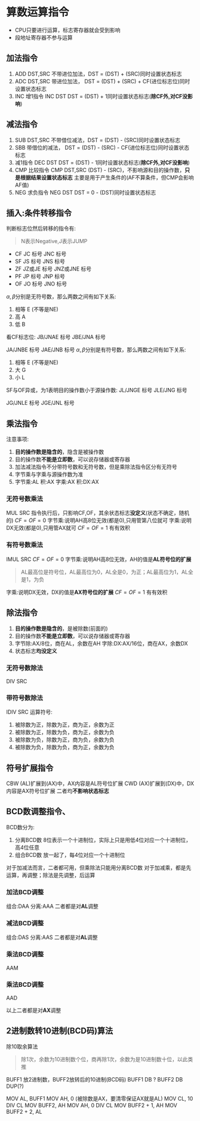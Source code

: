 # 算数运算指令
* CPU只要进行运算，标志寄存器就会受到影响
* 段地址寄存器不参与运算
## 加法指令
1. ADD DST,SRC 
   不带进位加法，DST = (DST) + (SRC)同时设置状态标志
2. ADC DST,SRC
   带进位加法， DST = (DST) + (SRC) + CF(进位标志位)同时设置状态标志
3. INC 增1指令
   INC DST 
   DST = (DST) + 1同时设置状态标志(**除CF外,对CF没影响**)
## 减法指令
1. SUB DST,SRC
   不带借位减法，DST = (DST) - (SRC)同时设置状态标志
2. SBB
   带借位的减法， DST = (DST) - (SRC) - CF(进位标志位)同时设置状态标志
3. 减1指令
   DEC DST
   DST = (DST) - 1同时设置状态标志(**除CF外,对CF没影响**)
4. CMP 比较指令
   CMP DST,SRC
   (DST) - (SRC)，不影响源和目的操作数，**只是根据结果设置状态标志**
   主要是用于产生条件的(AF不算条件，但CMP会影响AF值)
5. NEG 求负指令
   NEG DST
   DST = 0 - (DST)同时设置状态标志

## 插入:条件转移指令
判断标志位然后转移的指令有:
>N表示Negative,J表示JUMP
* CF
     JC 标号
     JNC 标号
* SF
     JS 标号
     JNS 标号
* ZF
     JZ或JE 标号
     JNZ或JNE 标号
* PF
     JP 标号
     JNP 标号
* OF
     JO 标号
     JNO 标号

$\alpha,\beta$分别是无符号数，那么两数之间有如下关系:
1. 相等 E (不等是NE)
2. 高 A
3. 低 B

看CF标志位:
JB/JNAE 标号
JBE/JNA 标号

JA/JNBE 标号
JAE/JNB 标号
$\alpha,\beta$分别是有符号数，那么两数之间有如下关系:
1. 相等 E (不等是NE)
2. 大 G
3. 小 L

SF与OF异或，为1表明目的操作数小于源操作数:
JL/JNGE 标号
JLE/JNG 标号

JG/JNLE 标号
JGE/JNL 标号

## 乘法指令
注意事项:
1. **目的操作数是隐含的**，隐含是被操作数
2. 目的操作数**不能是立即数**，可以说存储器或寄存器
3. 加法减法指令不分带符号数和无符号数，但是乘除法指令区分有无符号
4. 字节乘与字乘与源操作数为准
5. 字节乘:AL 
积:AX
字乘:AX
积:DX:AX
### 无符号数乘法
MUL SRC
指令执行后，只影响CF,OF，其余状态标志**没定义**(状态不确定，随机的)
$CF=OF=0$
字节乘:说明AH高8位无效(都是0),只用管第八位就可
字乘:说明DX无效(都是0),只用管AX就可
$CF=OF=1$
有有效积

### 有符号数乘法
IMUL SRC
$CF=OF=0$
字节乘:说明AH高8位无效，AH的值是**AL符号位的扩展**
>AL最高位是符号位，AL最高位为0，AL全是0，为正；AL最高位为1，AL全是1，为负

字乘:说明DX无效，DX的值是**AX符号位的扩展**
$CF=OF=1$
有有效积
## 除法指令
1. **目的操作数是隐含的**，是被除数(前面的)
2. 目的操作数**不能是立即数**，可以说存储器或寄存器
3. 字节除:AX/8位，商在AL，余数在AH
字除:DX:AX/16位，商在AX，余数DX
4. 状态标志**均没定义**
### 无符号数除法
DIV SRC

### 带符号数除法
IDIV SRC
运算符号:
1. 被除数为正，除数为正，商为正，余数为正
2. 被除数为正，除数为负，商为正，余数为负
3. 被除数为负，除数为正，商为负，余数为负
4. 被除数为负，除数为负，商为正，余数为负

## 符号扩展指令
CBW (AL)扩展到(AX)中，AX内容是AL符号位扩展
CWD (AX)扩展到(DX)中，DX内容是AX符号位扩展
二者均**不影响状态标志**

## BCD数调整指令、
BCD数分为:
1. 分离BCD数
   8位表示一个十进制位，实际上只是用低4位对应一个十进制位，高4位任意
2. 组合BCD数
   放一起了，每4位对应一个十进制位

对于加减法而言，二者都可用，但乘除法只能用分离BCD数
对于加减乘，都是先运算，再调整；除法是先调整，后运算

### 加法BCD调整
组合:DAA
分离:AAA
二者都是对**AL**调整

### 减法BCD调整
组合:DAS
分离:AAS
二者都是对**AL**调整

### 乘法BCD调整
AAM 

### 乘法BCD调整
AAD

以上二者都是对**AX**调整
## 2进制数转10进制(BCD码)算法
除10取余算法
>除1次，余数为10进制数个位，商再除1次，余数为是10进制数十位，以此类推

BUFF1 放2进制数，BUFF2放转后的10进制(BCD码)
BUFF1 DB ?
BUFF2 DB DUP(?)

MOV AL, BUFF1
MOV AH, 0 (被除数是AX，要清零保证AX就是AL)
MOV CL, 10
DIV CL
MOV BUFF2, AH
MOV AH, 0
DIV CL
MOV BUFF2 + 1, AH
MOV BUFF2 + 2, AL
